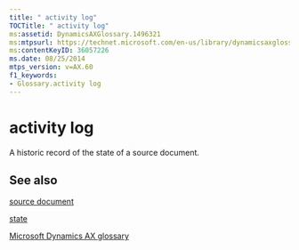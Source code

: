 ```yaml
---
title: " activity log"
TOCTitle: " activity log"
ms:assetid: DynamicsAXGlossary.1496321
ms:mtpsurl: https://technet.microsoft.com/en-us/library/dynamicsaxglossary.1496321(v=AX.60)
ms:contentKeyID: 36057226
ms.date: 08/25/2014
mtps_version: v=AX.60
f1_keywords:
- Glossary.activity log
---
```


# activity log

A historic record of the state of a source document.

## See also

[source document](source-document.md)

[state](state.md)

[Microsoft Dynamics AX glossary](glossary/microsoft-dynamics-ax-glossary.md)

  


